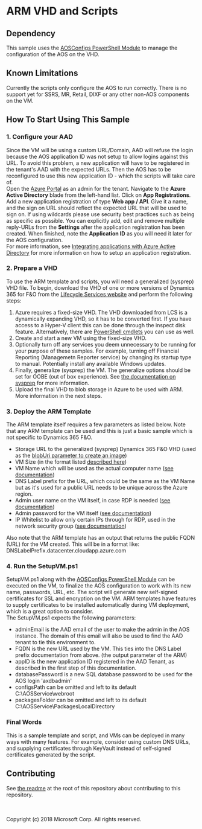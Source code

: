 # ARM VHD and Scripts

## Dependency

This sample uses the [AOSConfigs PowerShell Module](/aosconfigs/README.md) to manage the configuration of the AOS on the VHD.

## Known Limitations

Currently the scripts only configure the AOS to run correctly. There is no support yet for SSRS, MR, Retail, DIXF or any other non-AOS components on the VM.

## How To Start Using This Sample

### 1. Configure your AAD
Since the VM will be using a custom URL/Domain, AAD will refuse the login because the AOS application ID was not setup to allow logins against this URL. To avoid this problem, a new application will have to be registered in the tenant's AAD with the expected URLs. Then the AOS has to be reconfigured to use this new application ID - which the scripts will take care of.<br/>
Open the [Azure Portal](https://portal.azure.com) as an admin for the tenant. Navigate to the **Azure Active Directory** blade from the left-hand list. Click on **App Registrations**. Add a new application registration of type **Web app / API**. Give it a name, and the sign on URL should reflect the expected URL that will be used to sign on. If using wildcards please use security best practices such as being as specific as possible. You can explicitly add, edit and remove multiple reply-URLs from the **Settings** after the application registration has been created. When finished, note the **Application ID** as you will need it later for the AOS configuration.<br/>
For more information, see [Integrating applications with Azure Active Directory](https://docs.microsoft.com/en-us/azure/active-directory/develop/active-directory-integrating-applications) for more information on how to setup an application registration.

### 2. Prepare a VHD
To use the ARM template and scripts, you will need a generalized (sysprep) VHD file. To begin, download the VHD of one or more versions of Dynamics 365 for F&O from the [Lifecycle Services website](https://lcs.dynamics.com) and perform the following steps:
1. Azure requires a fixed-size VHD. The VHD downloaded from LCS is a dynamically expanding VHD, so it has to be converted first. If you have access to a Hyper-V client this can be done through the inspect disk feature. Alternatively, there are [PowerShell cmdlets](https://docs.microsoft.com/en-us/powershell/module/hyper-v/convert-vhd?view=win10-ps) you can use as well.
2. Create and start a new VM using the fixed-size VHD.
3. Optionally turn off any services you deem unnecessary to be running for your purpose of these samples. For example, turning off Financial Reporting (Managemetn Reporter service) by changing its startup type to manual. Potentially install any available Windows updates.
4. Finally, generalize (sysprep) the VM. The generalize options should be set for OOBE (out of box experience). See [the documentation on sysprep](https://docs.microsoft.com/en-us/windows-hardware/manufacture/desktop/sysprep--generalize--a-windows-installation) for more information.
5. Upload the final VHD to blob storage in Azure to be used with ARM. More information in the next steps.

### 3. Deploy the ARM Template
The ARM template itself requires a few parameters as listed below. Note that any ARM template can be used and this is just a basic sample which is not specific to Dynamics 365 F&O.
- Storage URL to the generalized (sysprep) Dynamics 365 F&O VHD (used as the [blobUri parameter to create an image](https://docs.microsoft.com/en-us/azure/templates/microsoft.compute/images#imageosdisk-object))
- VM Size (in the format listed [ described here](https://docs.microsoft.com/en-us/azure/templates/microsoft.compute/virtualmachines#hardwareprofile-object))
- VM Name which will be used as the actual computer name ([see documentation](https://docs.microsoft.com/en-us/azure/templates/microsoft.compute/virtualmachines#osprofile-object))
- DNS Label prefix for the URL, which could be the same as the VM Name but as it's used for a public URL needs to be unique across the Azure region.
- Admin user name on the VM itself, in case RDP is needed ([see documentation](https://docs.microsoft.com/en-us/azure/templates/microsoft.compute/virtualmachines#osprofile-object))
- Admin password for the VM itself ([see documentation](https://docs.microsoft.com/en-us/azure/templates/microsoft.compute/virtualmachines#osprofile-object))
- IP Whitelist to allow only certain IPs through for RDP, used in the network security group ([see documentation](https://docs.microsoft.com/en-us/azure/templates/microsoft.network/networksecuritygroups#securityrulepropertiesformat-object))

Also note that the ARM template has an output that returns the public FQDN (URL) for the VM created. This will be in a format like: DNSLabelPrefix.datacenter.cloudapp.azure.com

### 4. Run the SetupVM.ps1
SetupVM.ps1 along with the [AOSConfigs PowerShell Module](/aosconfigs/README.md) can be executed on the VM, to finalize the AOS configuration to work with its new name, passwords, URL, etc. The script will generate new self-signed certificates for SSL and encryption on the VM. ARM templates have features to supply certificates to be installed automatically during VM deployment, which is a great option to consider.<br />
The SetupVM.ps1 expects the following parameters:
- adminEmail is the AAD email of the user to make the admin in the AOS instance. The domain of this email will also be used to find the AAD tenant to tie this environment to.
- FQDN is the new URL used by the VM. This ties into the DNS Label prefix documentation from above. (the output parameter of the ARM)
- appID is the new application ID registered in the AAD Tenant, as described in the first step of this documentation.
- databasePassword is a new SQL database password to be used for the AOS login 'axdbadmin'
- configsPath can be omitted and left to its default C:\AOSService\webroot
- packagesFolder can be omitted and left to its default C:\AOSService\PackagesLocalDirectory

### Final Words
This is a sample template and script, and VMs can be deployed in many ways with many features. For example, consider using custom DNS URLs, and supplying certificates through KeyVault instead of self-signed certificates generated by the script.

## Contributing
See [the readme](/README.md) at the root of this repository about contributing to this repository.


<br />
<br />
Copyright (c) 2018 Microsoft Corp. All rights reserved.